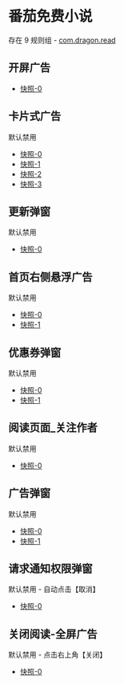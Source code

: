 # 番茄免费小说

存在 9 规则组 - [com.dragon.read](/src/apps/com.dragon.read.ts)

## 开屏广告

- [快照-0](https://i.gkd.li/import/13210844)

## 卡片式广告

默认禁用

- [快照-0](https://i.gkd.li/import/12908734)
- [快照-1](https://i.gkd.li/import/12716444)
- [快照-2](https://i.gkd.li/import/13062909)
- [快照-3](https://i.gkd.li/import/13520314)

## 更新弹窗

默认禁用

- [快照-0](https://i.gkd.li/import/12716477)

## 首页右侧悬浮广告

默认禁用

- [快照-0](https://i.gkd.li/import/12716506)
- [快照-1](https://i.gkd.li/import/13318796)

## 优惠券弹窗

默认禁用

- [快照-0](https://i.gkd.li/import/12910159)
- [快照-1](https://i.gkd.li/import/12878266)

## 阅读页面\_关注作者

默认禁用

- [快照-0](https://i.gkd.li/import/13399505)

## 广告弹窗

默认禁用

- [快照-0](https://i.gkd.li/import/13520160)
- [快照-1](https://i.gkd.li/import/13520219)

## 请求通知权限弹窗

默认禁用 - 自动点击【取消】

- [快照-0](https://i.gkd.li/import/12716592)

## 关闭阅读-全屏广告

默认禁用 - 点击右上角【关闭】

- [快照-0](https://i.gkd.li/import/13191156)
